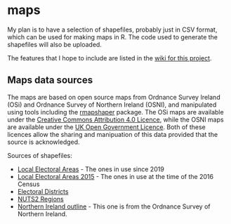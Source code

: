 # maps

My plan is to have a selection of shapefiles, probably just in CSV format, which can be used for making maps in R. The code used to generate the shapefiles will also be uploaded.

The features that I hope to include are listed in the [wiki for this project](https://github.com/brendanjodowd/maps/wiki).

## Maps data sources

The maps are based on open source maps from Ordnance Survey Ireland (OSi) and Ordnance Survey of Northern Ireland (OSNI), and manipulated using tools including the [rmapshaper](https://github.com/ateucher/rmapshaper) package. The OSi maps are available under the [Creative Commons Attribution 4.0 Licence](https://creativecommons.org/licenses/by/4.0/), while the OSNI maps are available under the [UK Open Government Licence](http://www.nationalarchives.gov.uk/doc/open-government-licence/version/3/). Both of these licences allow the sharing and manipuation of this data provided that the source is acknowledged. 

Sources of shapefiles:

- [Local Electoral Areas](https://data.gov.ie/dataset/local-electoral-areas-osi-national-statutory-boundaries-generalised-20m1) - The ones in use since 2019
- [Local Electoral Areas 2015](https://data.gov.ie/dataset/local-electoral-areas-boundaries-generalised-100m-osi-national-administrative-boundaries-20151) - The ones in use at the time of the 2016 Census
- [Electoral Districts](https://data.gov.ie/dataset/cso-electoral-divisions-generalised-100m-osi-national-statistical-boundaries-2015)
- [NUTS2 Regions](https://data.gov.ie/dataset/nuts2-boundaries-generalised-100m-osi-national-statistical-boundaries-20151)
- [Northern Ireland outline](https://www.opendatani.gov.uk/dataset/osni-open-data-largescale-boundaries-ni-outline) - This one is from the Ordnance Survey of Northern Ireland. 
